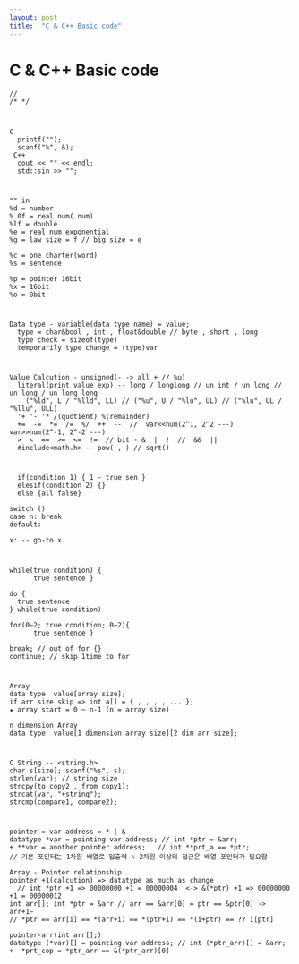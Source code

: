 ```yaml
---
layout: post
title:  "C & C++ Basic code"
---
```


# C & C++ Basic code
    //
    /* */
#
    C 
      printf("");
      scanf("%", &);
     C++
      cout << "" << endl;
      std::sin >> "";
# 
    "" in
    %d = number
    %.0f = real num(.num)
    %lf = double
    %e = real num exponential
    %g = law size = f // big size = e
  
    %c = one charter(word)
    %s = sentence
  
    %p = pointer 16bit
    %x = 16bit
    %o = 8bit
#
    Data type - variable(data type name) = value;
      type = char&bool , int , float&double // byte , short , long
      type check = sizeof(type)
      temporarily type change = (type)var
#
    Value Calcution - unsigned(- -> all + // %u)
      literal(print value exp) -- long / longlong // un int / un long // un long / un long long
        ("%ld", L / "%lld", LL) // ("%u", U / "%lu", UL) // ("%lu", UL / "%llu", ULL)
      '+ '- '* /(quotient) %(remainder)
      +=  -=  *=  /=  %/  ++  --  //  var<<num(2^1, 2^2 ---)  var>>num(2^-1, 2^-2 ---)
      >  <  ==  >=  <=  !=  // bit - &  |  !  //  &&  ||
      #include<math.h> -- pow( , ) // sqrt()

#
      if(condition 1) { 1 - true sen }
      elesif(condition 2) {}
      else {all false}

    switch ()
    case n: break
    default:

    x: -- go-to x

#
    while(true condition) {
          true sentence }
    
    do {
      true sentence
    } while(true condition)
    
    for(0~2; true condition; 0~2){
          true sentence }
    
    break; // out of for {}
    continue; // skip 1time to for

#
    Array
    data type  value[array size];
    if arr size skip => int a[] = { , , , , ... };
    ★ array start = 0 ~ n-1 (n = array size)
    
    n dimension Array
    data type  value[1 dimension array size][2 dim arr size];
    
#
    C String -- <string.h>
    char s[size]; scanf("%s", s);
    strlen(var); // string size
    strcpy(to copy2 , from copy1);
    strcat(var, "+string");
    strcmp(compare1, compare2);

#
    pointer = var address = * | &
    datatype *var = pointing var address; // int *ptr = &arr;
    + **var = another pointer address;   // int **prt_a == *ptr;
    // 기본 포인터는 1차원 배열로 입출력 ∴ 2차원 이상의 접근은 배열-포인터가 필요함
    
    Array - Pointer relationship
    pointer +1(calcution) => datatype as much as change
      // int *ptr +1 => 00000000 +1 = 00000004  <-> &(*ptr) +1 => 00000000 +1 = 00000012
    int arr[]; int *ptr = &arr // arr == &arr[0] = ptr == &ptr[0] -> arr+1~
    // *ptr == arr[i] == *(arr+i) == *(ptr+i) == *(i+ptr) == ?? i[ptr]
    
    pointer-arr(int arr[];)
    datatype (*var)[] = pointing var address; // int (*ptr_arr)[] = &arr;  +  *prt_cop = *ptr_arr == &(*ptr_arr)[0]
    
    
    
    
    
    
    
    
    
